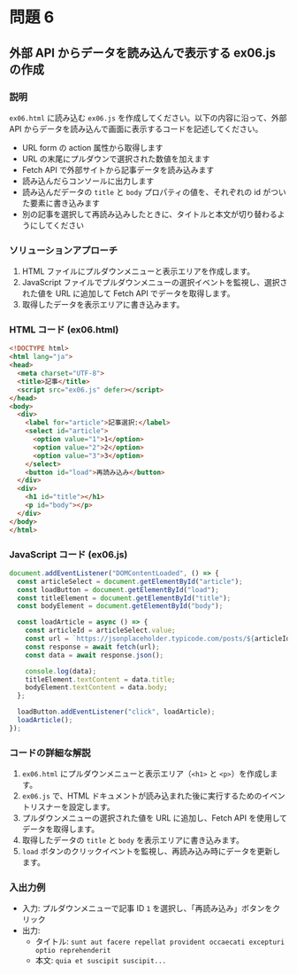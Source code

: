 
# 問題 6

## 外部 API からデータを読み込んで表示する ex06.js の作成

### 説明
`ex06.html` に読み込む `ex06.js` を作成してください。以下の内容に沿って、外部 API からデータを読み込んで画面に表示するコードを記述してください。

- URL form の action 属性から取得します
- URL の末尾にプルダウンで選択された数値を加えます
- Fetch API で外部サイトから記事データを読み込みます
- 読み込んだらコンソールに出力します
- 読み込んだデータの `title` と `body` プロパティの値を、それぞれの id がついた要素に書き込みます
- 別の記事を選択して再読み込みしたときに、タイトルと本文が切り替わるようにしてください

### ソリューションアプローチ
1. HTML ファイルにプルダウンメニューと表示エリアを作成します。
2. JavaScript ファイルでプルダウンメニューの選択イベントを監視し、選択された値を URL に追加して Fetch API でデータを取得します。
3. 取得したデータを表示エリアに書き込みます。

### HTML コード (ex06.html)
```html
<!DOCTYPE html>
<html lang="ja">
<head>
  <meta charset="UTF-8">
  <title>記事</title>
  <script src="ex06.js" defer></script>
</head>
<body>
  <div>
    <label for="article">記事選択:</label>
    <select id="article">
      <option value="1">1</option>
      <option value="2">2</option>
      <option value="3">3</option>
    </select>
    <button id="load">再読み込み</button>
  </div>
  <div>
    <h1 id="title"></h1>
    <p id="body"></p>
  </div>
</body>
</html>
```

### JavaScript コード (ex06.js)
```javascript
document.addEventListener("DOMContentLoaded", () => {
  const articleSelect = document.getElementById("article");
  const loadButton = document.getElementById("load");
  const titleElement = document.getElementById("title");
  const bodyElement = document.getElementById("body");

  const loadArticle = async () => {
    const articleId = articleSelect.value;
    const url = `https://jsonplaceholder.typicode.com/posts/${articleId}`;
    const response = await fetch(url);
    const data = await response.json();

    console.log(data);
    titleElement.textContent = data.title;
    bodyElement.textContent = data.body;
  };

  loadButton.addEventListener("click", loadArticle);
  loadArticle();
});
```

### コードの詳細な解説
1. `ex06.html` にプルダウンメニューと表示エリア（`<h1>` と `<p>`）を作成します。
2. `ex06.js` で、HTML ドキュメントが読み込まれた後に実行するためのイベントリスナーを設定します。
3. プルダウンメニューの選択された値を URL に追加し、Fetch API を使用してデータを取得します。
4. 取得したデータの `title` と `body` を表示エリアに書き込みます。
5. `load` ボタンのクリックイベントを監視し、再読み込み時にデータを更新します。

### 入出力例
- 入力: プルダウンメニューで記事 ID `1` を選択し、「再読み込み」ボタンをクリック
- 出力: 
  - タイトル: `sunt aut facere repellat provident occaecati excepturi optio reprehenderit`
  - 本文: `quia et suscipit
suscipit...`
